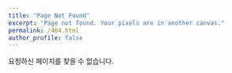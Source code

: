 ```yaml
---
title: "Page Not Found"
excerpt: "Page not found. Your pixels are in another canvas."
permalink: /404.html
author_profile: false
---
```


요청하신 페이지를 찾을 수 없습니다.

<script>
  var GOOG_FIXURL_LANG = 'en';
  var GOOG_FIXURL_SITE = 'https://chanhk-im.github.io'
</script>
<script src="https://linkhelp.clients.google.com/tbproxy/lh/wm/fixurl.js">
</script>
